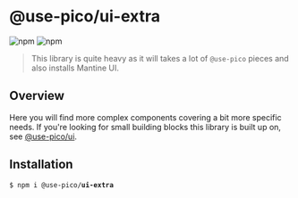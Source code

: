 # @use-pico/ui-extra

![npm](https://img.shields.io/npm/v/%40use-pico%2Fui-extra)
![npm](https://deno.bundlejs.com/badge?q=@use-pico/ui-extra@^2.0.0&treeshake=[*])

> This library is quite heavy as it will takes a lot of `@use-pico` pieces and also
> installs Mantine UI.

## Overview

Here you will find more complex components covering a bit more specific needs. If you're looking for small building blocks this
library is built up on, see [@use-pico/ui](ui.md).

## Installation

<tabs>
    <tab title="npm">
        <code>$ npm i @use-pico/<b>ui-extra</b></code>
    </tab>
</tabs>
